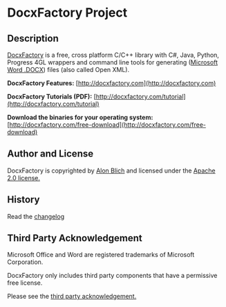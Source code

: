 DocxFactory Project
===================

Description
-----------

[DocxFactory](http://docxfactory.com) is a free, cross platform C/C++ library with C#, Java, Python, Progress 4GL wrappers
and command line tools for generating ([Microsoft Word .DOCX](https://de.wikipedia.org/wiki/Office_Open_XML)) files (also called Open XML).

**DocxFactory Features:** [http://docxfactory.com](http://docxfactory.com)

**DocxFactory Tutorials (PDF):** [http://docxfactory.com/tutorial](http://docxfactory.com/tutorial)

**Download the binaries for your operating system:** [http://docxfactory.com/free-download](http://docxfactory.com/free-download)


Author and License
------------------

DocxFactory is copyrighted by [Alon Blich](mailto:alonb@docxfactory.com) and licensed under the
[Apache 2.0 license.](https://www.apache.org/licenses/LICENSE-2.0)


History
-------

Read the [changelog](https://github.com/DocxFactory/DocxFactory/blob/master/CHANGELOG.md)


Third Party Acknowledgement
---------------------------

Microsoft Office and Word are registered trademarks of Microsoft Corporation.

DocxFactory only includes third party components that have a permissive free license.

Please see the [third party acknowledgement.](https://github.com/DocxFactory/DocxFactory/blob/master/LICENSE-3RD-PARTY.md)
